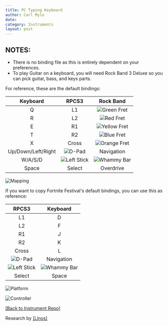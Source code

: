 ```yaml
---
title: PC Typing Keyboard
author: Carl Mylo
date: 
category: Instruments
layout: post
---
```


## NOTES:

* There is no binding file as this is entirely dependent on your preferences.
* To play Guitar on a keyboard, you will need Rock Band 3 Deluxe so you can pick guitar, bass, and keys parts.


For reference, these are the default bindings:

| **Keyboard**          | **RPCS3**          | **Rock Band** |
|:------------------:|:------------------:|:---------------------:|
| Q | L1 | ![Green Fret](https://raw.githubusercontent.com/hmxmilohax/rb3-pc/main/assets/images/btns/gtrs/gf.png "Green Fret") |
| R | L2 | ![Red Fret](https://raw.githubusercontent.com/hmxmilohax/rb3-pc/main/assets/images/btns/gtrs/rf.png "Red Fret") |
| E | R1 | ![Yellow Fret](https://raw.githubusercontent.com/hmxmilohax/rb3-pc/main/assets/images/btns/gtrs/yf.png "Yellow Fret") |
| T | R2 | ![Blue Fret](https://raw.githubusercontent.com/hmxmilohax/rb3-pc/main/assets/images/btns/gtrs/bf.png "Blue Fret") |
| X | Cross | ![Orange Fret](https://raw.githubusercontent.com/hmxmilohax/rb3-pc/main/assets/images/btns/gtrs/of.png "Orange Fret") |
| Up/Down/Left/Right | ![D-Pad](https://raw.githubusercontent.com/hmxmilohax/rb3-pc/main/assets/images/btns/ctrls/ps4/dp.png "D-Pad") | Navigation |
| W/A/S/D | ![Left Stick](https://raw.githubusercontent.com/hmxmilohax/rb3-pc/main/assets/images/btns/ctrls/ps4/ls.png "Left Stick") | ![Whammy Bar](https://raw.githubusercontent.com/hmxmilohax/rb3-pc/main/assets/images/btns/gtrs/wb.png "Whammy Bar") |
| Space | Select | Overdrive |

![Mapping](https://raw.githubusercontent.com/hmxmilohax/rb3-pc/main/assets/images/instruments/pckeyboardmapping.png "Mapping") 


If you want to copy Fortnite Festival's default bindings, you can use this as reference:

| **RPCS3**          | **Keyboard** |
|:------------------:|:---------------------:|
| L1 | D |
| L2 | F |
| R1 | J |
| R2 | K |
| Cross | L |
| ![D-Pad](https://raw.githubusercontent.com/hmxmilohax/rb3-pc/main/assets/images/btns/ctrls/ps4/dp.png "D-Pad") | Navigation |
| ![Left Stick](https://raw.githubusercontent.com/hmxmilohax/rb3-pc/main/assets/images/btns/ctrls/ps4/ls.png "Left Stick") | ![Whammy Bar](https://raw.githubusercontent.com/hmxmilohax/rb3-pc/main/assets/images/btns/gtrs/wb.png "Whammy Bar") |
| Select | Space |


![Platform](https://raw.githubusercontent.com/hmxmilohax/rb3-pc/main/assets/images/instruments/pc.png "Platform") 

![Controller](https://raw.githubusercontent.com/hmxmilohax/rb3-pc/main/assets/images/instruments/pckeyboardcontroller.png "Controller") 

[[Back to Instrument Repo]](https://hmxmilohax.github.io/rb3-pc/english/instrumentrepo/#instrument-list)

Research by [[Linos]](https://www.youtube.com/@LinosMelendi)